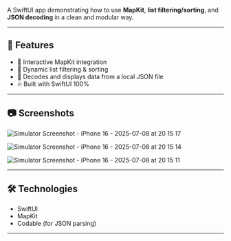 A SwiftUI app demonstrating how to use **MapKit**, **list filtering/sorting**, and **JSON decoding** in a clean and modular way.

---

## 🚀 Features

- 📍 Interactive MapKit integration
- 🔎 Dynamic list filtering & sorting
- 🔄 Decodes and displays data from a local JSON file
- 🔥 Built with SwiftUI 100%

---

## 📷 Screenshots

![Simulator Screenshot - iPhone 16 - 2025-07-08 at 20 15 17](https://github.com/user-attachments/assets/63ceeef4-7e52-4849-8f02-d79cb549d795)

![Simulator Screenshot - iPhone 16 - 2025-07-08 at 20 15 14](https://github.com/user-attachments/assets/1f871d06-a110-45e5-9f0d-0d6b00635f9f)

![Simulator Screenshot - iPhone 16 - 2025-07-08 at 20 15 11](https://github.com/user-attachments/assets/559df688-543e-46da-80a3-fb9321daa04e)

---

## 🛠 Technologies

- SwiftUI
- MapKit
- Codable (for JSON parsing)

---


